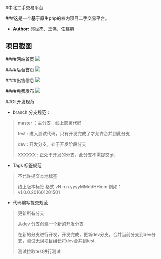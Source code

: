 #中北二手交易平台

###这是一个基于原生php的校内项目二手交易平台。

- **Author:** 郭世杰、王伟、任建鹏

## 项目截图
####网站首页
![](http://okxwqy15v.bkt.clouddn.com/%E4%B8%AD%E5%8C%97%E4%BA%8C%E6%89%8B%E4%BA%A4%E6%98%93%E5%B9%B3%E5%8F%B0-%E9%A6%96%E9%A1%B5.png)

####后台首页
![](http://okxwqy15v.bkt.clouddn.com/%E4%B8%AD%E5%8C%97%E4%BA%8C%E6%89%8B%E4%BA%A4%E6%98%93%E5%B9%B3%E5%8F%B0-%E5%90%8E%E5%8F%B0%E5%8F%91%E5%B8%83%E5%88%97%E8%A1%A8.png)

####出售信息
![](http://okxwqy15v.bkt.clouddn.com/%E4%B8%AD%E5%8C%97%E4%BA%8C%E6%89%8B%E4%BA%A4%E6%98%93%E5%B9%B3%E5%8F%B0-%E5%87%BA%E5%94%AE%E4%BF%A1%E6%81%AF.png)

####免费发布
![](http://okxwqy15v.bkt.clouddn.com/%E4%B8%AD%E5%8C%97%E4%BA%8C%E6%89%8B%E4%BA%A4%E6%98%93%E5%B9%B3%E5%8F%B0-%E5%85%8D%E8%B4%B9%E5%8F%91%E5%B8%83.png)



##Git开发规范
+ branch 分支规范：
> master ：主分支，线上部署代码
> 
> test   : 进入测试代码，只有开发完成了才允许合并到此分支
> 
> dev    : 开发分支，处于开发阶段分支
> 
> XXXXXX : 正处于开发的分支，此分支不需提交git
  
+ Tags 标签规范
> 不允许提交本地标签
> 
> 线上版本标签 格式 vN.n.n.yyyyMMddHHmm 例如：v1.0.0.201601201501

+ 代码编写提交规范
> 更新所有分支
> 
> 从dev 分支创建一个新的开发分支
> 
> 在新的分支进行开发，开发完成，更新dev分支，合并当前分支到dev分支，测试无误项目组长将dev合并到test
> 
> 测试拉取test进行测试